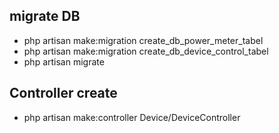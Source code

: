 ## migrate DB
-  php artisan make:migration create_db_power_meter_tabel
-  php artisan make:migration create_db_device_control_tabel
-  php artisan migrate

## Controller create
-  php artisan make:controller Device/DeviceController   